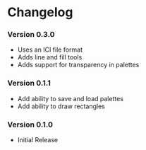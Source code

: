 # Changelog

### Version 0.3.0
- Uses an ICI file format
- Adds line and fill tools
- Adds support for transparency in palettes

### Version 0.1.1

- Add ability to save and load palettes
- Add ability to draw rectangles

### Version 0.1.0

- Initial Release